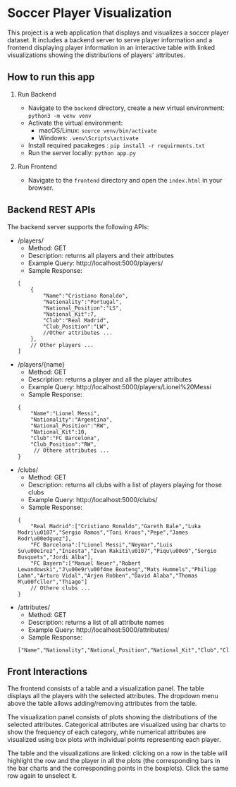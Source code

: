 # Soccer Player Visualization 
This project is a web application that displays and visualizes a soccer player dataset. It includes a backend server to serve player information and a frontend displaying player information in an interactive table with linked visualizations showing the distributions of players' attributes. 

## How to run this app
1. Run Backend

    - Navigate to the `backend` directory, create a new virtual environment: `python3 -m venv venv`
    - Activate the virtual environment:
        - macOS/Linux: `source venv/bin/activate`
        - Windows: `.venv\Scripts\activate`
    - Install required pacakeges :  `pip install -r requirments.txt`
    - Run the server locally: ```python app.py```
2. Run Frontend
    -  Navigate to the `frontend` directory and open the `index.html` in your browser.

## Backend REST APIs
The backend server supports the following APIs:
* /players/ 
    - Method: GET
    - Description: returns all players and their attributes
    - Example Query: http://localhost:5000/players/ 
    - Sample Response:
    ```JSON5
    [
        {
            "Name":"Cristiano Ronaldo",
            "Nationality":"Portugal",
            "National_Position":"LS",
            "National_Kit":7,
            "Club":"Real Madrid",
            "Club_Position":"LW",
            //Other attributes ...
        },
        // Other players ...
    ]
    ```
* /players/{name} 
    - Method: GET
    - Description: returns a player and all the player attributes
    - Example Query: http://localhost:5000/players/Lionel%20Messi
    - Sample Response:
    ```JSON5
    {
        "Name":"Lionel Messi",
        "Nationality":"Argentina",
        "National_Position":"RW",
        "National_Kit":10,
        "Club":"FC Barcelona",
        "Club_Position":"RW",
         // Othere attributes ...
    }
    ```
* /clubs/ 
    - Method: GET
    - Description:  returns all clubs with a list of players playing for those clubs
    - Example Query: http://localhost:5000/clubs/
    - Sample Response:
    ```JSON5
    {
        "Real Madrid":["Cristiano Ronaldo","Gareth Bale","Luka Modri\u0107","Sergio Ramos","Toni Kroos","Pepe","James Rodr\u00edguez"],
        "FC Barcelona":["Lionel Messi","Neymar","Luis Su\u00e1rez","Iniesta","Ivan Rakiti\u0107","Piqu\u00e9","Sergio Busquets","Jordi Alba"],
        "FC Bayern":["Manuel Neuer","Robert Lewandowski","J\u00e9r\u00f4me Boateng","Mats Hummels","Philipp Lahm","Arturo Vidal","Arjen Robben","David Alaba","Thomas M\u00fcller","Thiago"]
        // Othere clubs ...
    }
    ```
* /attributes/
    - Method: GET
    - Description: returns a list of all attribute names
    - Example Query: http://localhost:5000/attributes/
    - Sample Response:
    ``` JSON5
    ["Name","Nationality","National_Position","National_Kit","Club","Club_Position","Club_Kit","Club_Joining","Contract_Expiry","Rating","Height","Weight","Preffered_Foot","Birth_Date","Age","Preffered_Position","Work_Rate","Weak_foot","Skill_Moves","Ball_Control","Dribbling","Marking","Sliding_Tackle","Standing_Tackle","Aggression","Reactions","Attacking_Position","Interceptions","Vision","Composure","Crossing","Short_Pass","Long_Pass","Acceleration","Speed","Stamina","Strength","Balance","Agility","Jumping","Heading","Shot_Power","Finishing","Long_Shots","Curve","Freekick_Accuracy","Penalties","Volleys","GK_Positioning","GK_Diving","GK_Kicking","GK_Handling","GK_Reflexes"]
    ```
    

## Front Interactions
The frontend consists of a table and a visualization panel. The table displays all the players with the selected attributes. The dropdown menu above the table allows adding/removing attributes from the table. 

The visualization panel consists of plots showing the distributions of the selected attributes. Categorical attributes are visualized using bar charts to show the frequency of each category, while numerical attributes are visualized using box plots with individual points representing each player. 

The table and the visualizations are linked: clicking on a row in the table will highlight the row and the player in all the plots (the corresponding bars in the bar charts and the corresponding points in the boxplots). Click the same row again to unselect it.
